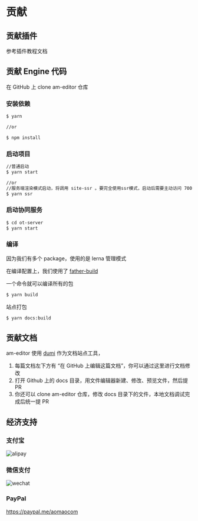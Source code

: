 # 贡献

## 贡献插件

参考插件教程文档

## 贡献 Engine 代码

在 GitHub 上 clone am-editor 仓库

### 安装依赖

```bash
$ yarn

//or

$ npm install
```

### 启动项目

```bash
//普通启动
$ yarn start

//or
//服务端渲染模式启动，将调用 site-ssr 。要完全使用ssr模式，启动后需要主动访问 7001 端口
$ yarn ssr
```

### 启动协同服务

```bash
$ cd ot-server
$ yarn start
```

### 编译

因为我们有多个 package，使用的是 lerna 管理模式

在编译配置上，我们使用了 [father-build](https://github.com/umijs/father)

一个命令就可以编译所有的包

```bash
$ yarn build
```

站点打包

```bash
$ yarn docs:build
```

## 贡献文档

am-editor 使用 [dumi](https://d.umijs.org/) 作为文档站点工具，

1. 每篇文档左下方有 “在 GitHub 上编辑这篇文档”，你可以通过这里进行文档修改
2. 打开 Github 上的 docs 目录，用文件编辑器新建、修改、预览文件，然后提 PR
3. 你还可以 clone am-editor 仓库，修改 docs 目录下的文件，本地文档调试完成后统一提 PR

## 经济支持

### 支付宝

![alipay](https://cdn-object.aomao.com/contribution/alipay.png?x-oss-process=image/resize,w_200)

### 微信支付

![wechat](https://cdn-object.aomao.com/contribution/weichat.png?x-oss-process=image/resize,w_200)

### PayPal

https://paypal.me/aomaocom
